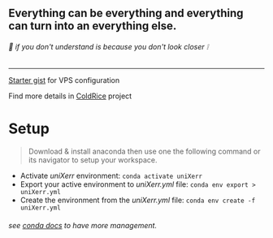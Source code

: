 ## Everything can be everything and everything can turn into an everything else. 

###### :rice: _if you don't understand is because you don't look closer :grey_exclamation:_

---

[Starter gist](https://gist.github.com/wildonion/9809326f32901bf8490cc09611f887cb) for VPS configuration

Find more details in [ColdRice](https://github.com/wildonion/coldrice) project

# Setup
> Download & install anaconda then use one the following command or its navigator to setup your workspace.
* Activate _uniXerr_ environment: ```conda activate uniXerr```
* Export your active environment to _uniXerr.yml_ file: ```conda env export > uniXerr.yml```
* Create the environment from the _uniXerr.yml_ file: ```conda env create -f uniXerr.yml```
###### see [conda docs](https://docs.conda.io/projects/conda/en/latest/index.html) to have more management.
